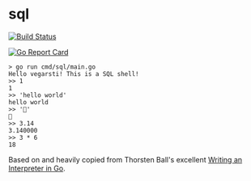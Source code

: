 # sql

<a href="https://github.com/vegarsti/sql/actions"><img src="https://github.com/vegarsti/sql/workflows/test/badge.svg" alt="Build Status"></a>

[![Go Report Card](https://goreportcard.com/badge/github.com/vegarsti/sql)](https://goreportcard.com/report/github.com/vegarsti/sql)

```
> go run cmd/sql/main.go
Hello vegarsti! This is a SQL shell!
>> 1
1
>> 'hello world'
hello world
>> '🤩'
🤩
>> 3.14
3.140000
>> 3 * 6
18
```

Based on and heavily copied from Thorsten Ball's excellent [Writing an Interpreter in Go](https://interpreterbook.com/).
